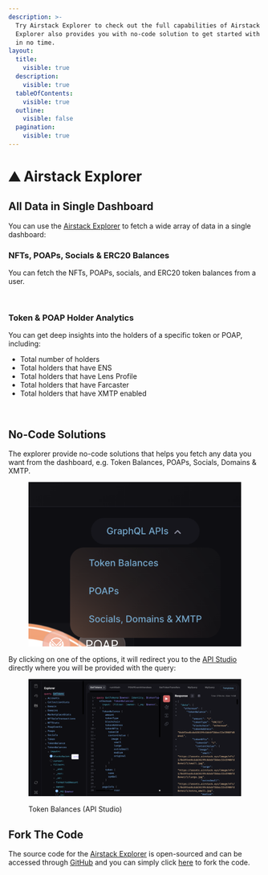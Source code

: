 ```yaml
---
description: >-
  Try Airstack Explorer to check out the full capabilities of Airstack APIs. The
  Explorer also provides you with no-code solution to get started with Airstack
  in no time.
layout:
  title:
    visible: true
  description:
    visible: true
  tableOfContents:
    visible: true
  outline:
    visible: false
  pagination:
    visible: true
---
```


# ⛰ Airstack Explorer

## All Data in Single Dashboard

You can use the [Airstack Explorer](https://explorer.airstack.xyz) to fetch a wide array of data in a single dashboard:

### NFTs, POAPs, Socials & ERC20 Balances&#x20;

You can fetch the NFTs, POAPs, socials, and ERC20 token balances from a user.

<figure><img src="../.gitbook/assets/Screen-Recording-2023-07-25-at-1 (1).gif" alt=""><figcaption></figcaption></figure>

### Token & POAP Holder Analytics

You can get deep insights into the holders of a specific token or POAP, including:

* Total number of holders
* Total holders that have ENS
* Total holders that have Lens Profile
* Total holders that have Farcaster
* Total holders that have XMTP enabled

<figure><img src="../.gitbook/assets/Screen Recording 2023-07-21 at 18.25.26.gif" alt=""><figcaption></figcaption></figure>

## No-Code Solutions

The explorer provide no-code solutions that helps you fetch any data you want from the dashboard, e.g. Token Balances, POAPs, Socials, Domains & XMTP.

<div data-full-width="true">

<figure><img src="../.gitbook/assets/Screenshot 2023-07-21 at 18.18.01.png" alt=""><figcaption></figcaption></figure>

</div>

By clicking on one of the options, it will redirect you to the [API Studio](https://app.airstack.xyz/api-studio) directly where you will be provided with the query:

<figure><img src="../.gitbook/assets/Screenshot 2023-07-21 at 18.21.43.png" alt=""><figcaption><p>Token Balances (API Studio)</p></figcaption></figure>

## Fork The Code

The source code for the [Airstack Explorer](https://explorer.airstack.xyz) is open-sourced and can be accessed through [GitHub](https://github.com/Airstack-xyz/Demo) and you can simply click [here](https://github.com/Airstack-xyz/Demo/fork) to fork the code.

